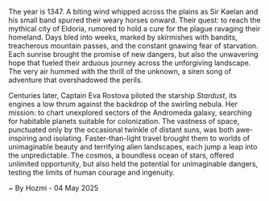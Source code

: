 
The year is 1347.  A biting wind whipped across the plains as Sir Kaelan and his small band spurred their weary horses onward. Their quest: to reach the mythical city of Eldoria, rumored to hold a cure for the plague ravaging their homeland.  Days bled into weeks, marked by skirmishes with bandits, treacherous mountain passes, and the constant gnawing fear of starvation.  Each sunrise brought the promise of new dangers, but also the unwavering hope that fueled their arduous journey across the unforgiving landscape.  The very air hummed with the thrill of the unknown, a siren song of adventure that overshadowed the perils.

Centuries later, Captain Eva Rostova piloted the starship *Stardust*, its engines a low thrum against the backdrop of the swirling nebula.  Her mission: to chart unexplored sectors of the Andromeda galaxy, searching for habitable planets suitable for colonization.  The vastness of space, punctuated only by the occasional twinkle of distant suns, was both awe-inspiring and isolating.  Faster-than-light travel brought them to worlds of unimaginable beauty and terrifying alien landscapes, each jump a leap into the unpredictable.  The cosmos, a boundless ocean of stars, offered unlimited opportunity, but also held the potential for unimaginable dangers, testing the limits of human courage and ingenuity.

~ By Hozmi - 04 May 2025
